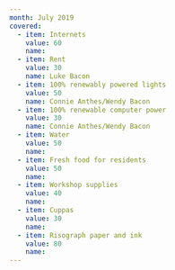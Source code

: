 ```yaml
---
month: July 2019
covered:
  - item: Internets
    value: 60
    name: 
  - item: Rent
    value: 30
    name: Luke Bacon
  - item: 100% renewably powered lights
    value: 50
    name: Connie Anthes/Wendy Bacon
  - item: 100% renewable computer power
    value: 30
    name: Connie Anthes/Wendy Bacon
  - item: Water
    value: 50
    name: 
  - item: Fresh food for residents
    value: 50
    name: 
  - item: Workshop supplies
    value: 40
    name: 
  - item: Cuppas
    value: 30
    name: 
  - item: Risograph paper and ink
    value: 80
    name:  
---
```

